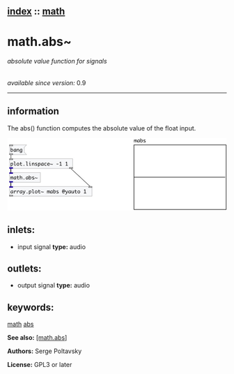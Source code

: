 [index](index.html) :: [math](category_math.html)
---

# math.abs~

###### absolute value function for signals

*available since version:* 0.9

---


## information
The abs() function computes the absolute value of the float input.



[![example](../examples/img/math.abs~.jpg)](../examples/pd/math.abs~.pd)









## inlets:

* input signal 
__type:__ audio<br>



## outlets:

* output signal
__type:__ audio<br>



## keywords:

[math](keywords/math.html)
[abs](keywords/abs.html)



**See also:**
[\[math.abs\]](math.abs.html)




**Authors:** Serge Poltavsky




**License:** GPL3 or later





